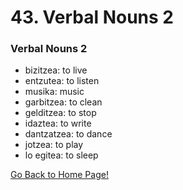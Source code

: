 # 43. Verbal Nouns 2

### Verbal Nouns 2

*   bizitzea: to live
*   entzutea: to listen
*   musika: music
*   garbitzea: to clean
*   gelditzea: to stop
*   idaztea: to write
*   dantzatzea: to dance
*   jotzea: to play
*   lo egitea: to sleep

[ Go Back to Home Page!](..)